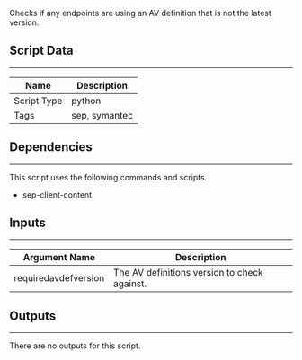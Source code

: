 Checks if any endpoints are using an AV definition that is not the latest version.

## Script Data

---

| **Name** | **Description** |
| --- | --- |
| Script Type | python |
| Tags | sep, symantec |


## Dependencies

---
This script uses the following commands and scripts.

* sep-client-content

## Inputs

---

| **Argument Name** | **Description** |
| --- | --- |
| requiredavdefversion | The AV definitions version to check against. |

## Outputs

---
There are no outputs for this script.
